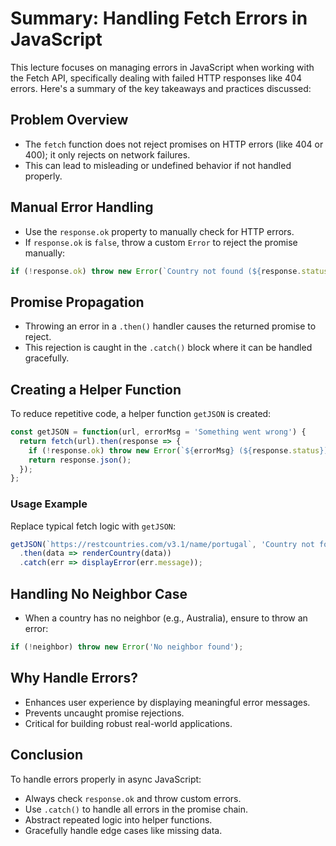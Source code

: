 # Summary: Handling Fetch Errors in JavaScript

This lecture focuses on managing errors in JavaScript when working with the Fetch API, specifically dealing with failed HTTP responses like 404 errors. Here's a summary of the key takeaways and practices discussed:

## Problem Overview

* The `fetch` function does not reject promises on HTTP errors (like 404 or 400); it only rejects on network failures.
* This can lead to misleading or undefined behavior if not handled properly.

## Manual Error Handling

* Use the `response.ok` property to manually check for HTTP errors.
* If `response.ok` is `false`, throw a custom `Error` to reject the promise manually:

```js
if (!response.ok) throw new Error(`Country not found (${response.status})`);
```

## Promise Propagation

* Throwing an error in a `.then()` handler causes the returned promise to reject.
* This rejection is caught in the `.catch()` block where it can be handled gracefully.

## Creating a Helper Function

To reduce repetitive code, a helper function `getJSON` is created:

```js
const getJSON = function(url, errorMsg = 'Something went wrong') {
  return fetch(url).then(response => {
    if (!response.ok) throw new Error(`${errorMsg} (${response.status})`);
    return response.json();
  });
};
```

### Usage Example

Replace typical fetch logic with `getJSON`:

```js
getJSON(`https://restcountries.com/v3.1/name/portugal`, 'Country not found')
  .then(data => renderCountry(data))
  .catch(err => displayError(err.message));
```

## Handling No Neighbor Case

* When a country has no neighbor (e.g., Australia), ensure to throw an error:

```js
if (!neighbor) throw new Error('No neighbor found');
```

## Why Handle Errors?

* Enhances user experience by displaying meaningful error messages.
* Prevents uncaught promise rejections.
* Critical for building robust real-world applications.

## Conclusion

To handle errors properly in async JavaScript:

* Always check `response.ok` and throw custom errors.
* Use `.catch()` to handle all errors in the promise chain.
* Abstract repeated logic into helper functions.
* Gracefully handle edge cases like missing data.

